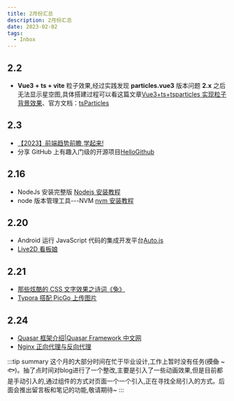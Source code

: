 ```yaml
---
title: 2月份汇总
description: 2月份汇总
date: 2023-02-02
tags:
  - Inbox
---
```


## 2.2

-   **Vue3 + ts + vite** 粒子效果,经过实践发现 **particles.vue3** 版本问题 **2.x** 之后无法显示星空图,具体搭建过程可以看这篇文章[Vue3+ts+tsparticles 实现粒子背景效果](https://juejin.cn/post/6992215084097503240)、官方文档：[tsParticles](https://particles.js.org/)

## 2.3

-   [【2023】前端趋势前瞻,学起来!](https://juejin.cn/post/7194711570272747581)
-   分享 GitHub 上有趣入门级的开源项目[HelloGithub](https://hellogithub.com/)

## 2.16

-   NodeJs 安装完整版 [Nodejs 安装教程](https://blog.csdn.net/qq_48485223/article/details/122709354)
-   node 版本管理工具---NVM [nvm 安装教程](https://blog.csdn.net/m0_64697285/article/details/127318141)

## 2.20

-   Android 运行 JavaScript 代码的集成开发平台[Auto.js](https://pro.autojs.org/)
-   [Live2D 看板娘](https://github.com/stevenjoezhang/live2d-widget)

## 2.21

-   [那些炫酷的 CSS 文字效果之诗词《兔》](https://juejin.cn/post/7186464392217165884)
-   [Typora 搭配 PicGo 上传图片](https://mp.weixin.qq.com/s/_WgMvlsdT4ppGjQuI3tMLg)

## 2.24

-   [Quasar 框架介绍|Quasar Framework 中文网](http://www.quasarchs.com/)
-   [Nginx 正向代理与反向代理](https://juejin.cn/post/6865213076174536712)

:::tip summary
这个月的大部分时间在忙于毕业设计,工作上暂时没有任务(~~摸鱼~~ ~🐟)。抽了点时间对blog进行了一个整改,主要是引入了一些动画效果,但是目前都是手动引入的,通过组件的方式对页面一个一个引入,正在寻找全局引入的方式。后面会推出留言板和笔记的功能,敬请期待~
:::
